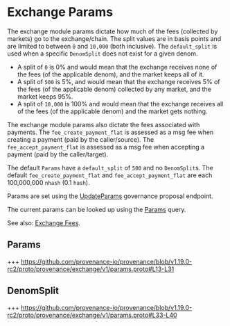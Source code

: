 # Exchange Params

The exchange module params dictate how much of the fees (collected by markets) go to the exchange/chain.
The split values are in basis points and are limited to between `0` and `10,000` (both inclusive).
The `default_split` is used when a specific `DenomSplit` does not exist for a given denom.

* A split of `0` is 0% and would mean that the exchange receives none of the fees (of the applicable denom), and the market keeps all of it.
* A split of `500` is 5%, and would mean that the exchange receives 5% of the fees (of the applicable denom) collected by any market, and the market keeps 95%.
* A split of `10,000` is 100% and would mean that the exchange receives all of the fees (of the applicable denom) and the market gets nothing.

The exchange module params also dictate the fees associated with payments.
The `fee_create_payment_flat` is assessed as a msg fee when creating a payment (paid by the caller/source).
The `fee_accept_payment_flat` is assessed as a msg fee when accepting a payment (paid by the caller/target).

The default `Params` have a `default_split` of `500` and no `DenomSplit`s.
The default `fee_create_payment_flat` and `fee_accept_payment_flat` are each 100,000,000 `nhash` (0.1 `hash`).

Params are set using the [UpdateParams](03_messages.md#updateparams) governance proposal endpoint.

The current params can be looked up using the [Params](05_queries.md#params) query.

See also: [Exchange Fees](01_concepts.md#exchange-fees).

## Params

+++ https://github.com/provenance-io/provenance/blob/v1.19.0-rc2/proto/provenance/exchange/v1/params.proto#L13-L31

## DenomSplit

+++ https://github.com/provenance-io/provenance/blob/v1.19.0-rc2/proto/provenance/exchange/v1/params.proto#L33-L40

